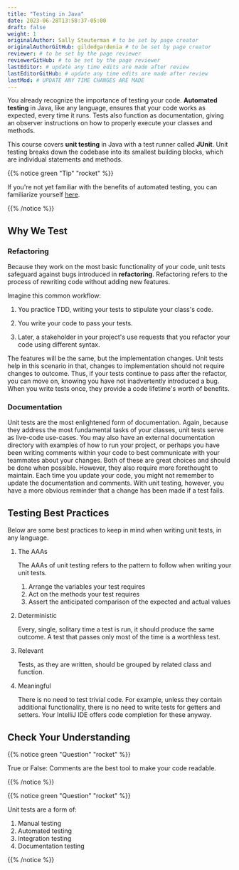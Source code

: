 ```yaml
---
title: "Testing in Java"
date: 2023-06-28T13:58:37-05:00
draft: false
weight: 1
originalAuthor: Sally Steuterman # to be set by page creator
originalAuthorGitHub: gildedgardenia # to be set by page creator
reviewer: # to be set by the page reviewer
reviewerGitHub: # to be set by the page reviewer
lastEditor: # update any time edits are made after review
lastEditorGitHub: # update any time edits are made after review
lastMod: # UPDATE ANY TIME CHANGES ARE MADE
---
```



You already recognize the importance of testing your code. 
**Automated testing** in Java, like any language, ensures that 
your code works as expected, every time it runs. Tests also 
function as documentation, giving an observer instructions 
on how to properly execute your classes and methods.

This course covers **unit testing** in Java with a test runner called
**JUnit**. Unit testing breaks down the codebase into its smallest
building blocks, which are individual statements and methods. 

{{% notice green "Tip" "rocket" %}}

   If you're not yet familiar with the benefits of automated testing,
   you can familiarize yourself [here](https://education.launchcode.org/intro-to-web-dev-curriculum/unit-testing/reading/why-test/index.html).

{{% /notice %}}

## Why We Test

### Refactoring

Because they work on the most basic functionality of your code, 
unit tests safeguard against bugs introduced in **refactoring**. 
Refactoring refers to the process of rewriting code without adding new features. 

Imagine this common workflow: 

1. You practice TDD, writing your tests to stipulate your class's code. 

1. You write your code to pass your tests. 

1. Later, a stakeholder in your project's use requests that you refactor your code using 
   different syntax.

The features will be the same, but the implementation changes. 
Unit tests help in this scenario in that, changes to implementation
should not require changes to outcome. Thus, if your tests continue
to pass after the refactor, you can move on, knowing you have not 
inadvertently introduced a bug. When you write tests once, they provide a code 
lifetime's worth of benefits. 

### Documentation

Unit tests are the most enlightened form of documentation. Again, 
because they address the most fundamental tasks of your classes,
unit tests serve as live-code use-cases. You may also have an 
external documentation directory with examples of how to run your
project, or perhaps you have been writing comments within your code
to best communicate with your teammates about your changes. Both of
these are great choices and should be done when possible. However, they 
also require more forethought to maintain. Each time you update
your code, you might not remember to update the documentation and 
comments. With unit testing, however, you have a more obvious reminder
that a change has been made if a test fails.

## Testing Best Practices

Below are some best practices to keep in mind when writing unit tests, in any language.

1. The AAAs

   The AAAs of unit testing refers to the pattern to follow when 
   writing your unit tests. 

   1. Arrange the variables your test requires
   1. Act on the methods your test requires
   1. Assert the anticipated comparison of the expected and actual values

1. Deterministic

   Every, single, solitary time a test is run, it should produce the same outcome. 
   A test that passes only most of the time is a worthless test.

1. Relevant

   Tests, as they are written, should be grouped by related class and function.

1. Meaningful

   There is no need to test trivial code. For example, unless they contain additional 
   functionality, there is no need to write tests for getters and setters. Your IntelliJ 
   IDE offers code completion for these anyway.

## Check Your Understanding

{{% notice green "Question" "rocket" %}}

   True or False: Comments are the best tool to make your code readable.

{{% /notice %}}

<!-- False, comments are helpful but can be used in tandem with other forms of documentation, including unit tests -->

{{% notice green "Question" "rocket" %}}

   Unit tests are a form of:

   1. Manual testing
   1. Automated testing
   1. Integration testing
   1. Documentation testing

{{% /notice %}}

<!-- Automated testing -->
